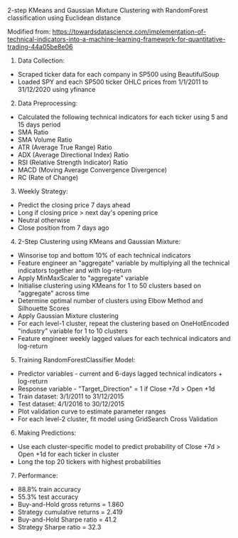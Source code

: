 2-step KMeans and Gaussian Mixture Clustering with RandomForest classification using Euclidean distance

Modified from: https://towardsdatascience.com/implementation-of-technical-indicators-into-a-machine-learning-framework-for-quantitative-trading-44a05be8e06

1. Data Collection:
- Scraped ticker data for each company in SP500 using BeautifulSoup
- Loaded SPY and each SP500 ticker OHLC prices from 1/1/2011 to 31/12/2020 using yfinance 

2. Data Preprocessing:
- Calculated the following technical indicators for each ticker using 5 and 15 days period
- SMA Ratio
- SMA Volume Ratio
- ATR (Average True Range) Ratio
- ADX (Average Directional Index) Ratio
- RSI (Relative Strength Indicator) Ratio
- MACD (Moving Average Convergence Divergence)
- RC (Rate of Change)

3. Weekly Strategy:
- Predict the closing price 7 days ahead
- Long if closing price > next day's opening price
- Neutral otherwise
- Close position from 7 days ago

4. 2-Step Clustering using KMeans and Gaussian Mixture:
- Winsorise top and bottom 10% of each technical indicators
- Feature engineer an "aggregate" variable by multiplying all the technical indicators together and with log-return
- Apply MinMaxScaler to "aggregate" variable
- Initialise clustering using KMeans for 1 to 50 clusters based on "aggregate" across time
- Determine optimal number of clusters using Elbow Method and Silhouette Scores
- Apply Gaussian Mixture clustering
- For each level-1 cluster, repeat the clustering based on OneHotEncoded "industry" variable for 1 to 10 clusters
- Feature engineer weekly lagged values for each technical indicators and log-return

5. Training RandomForestClassifier Model:
- Predictor variables - current and 6-days lagged technical indicators + log-return
- Response variable - "Target_Direction" = 1 if Close +7d > Open +1d
- Train dataset: 3/1/2011 to 31/12/2015
- Test dataset: 4/1/2016 to 30/12/2015
- Plot validation curve to estimate parameter ranges
- For each level-2 cluster, fit model using GridSearch Cross Validation

6. Making Predictions:
- Use each cluster-specific model to predict probability of Close +7d > Open +1d for each ticker in cluster
- Long the top 20 tickers with highest probabilities

7. Performance:
- 88.8% train accuracy
- 55.3% test accuracy
- Buy-and-Hold gross returns = 1.860
- Strategy cumulative returns = 2.419
- Buy-and-Hold Sharpe ratio = 41.2
- Strategy Sharpe ratio = 32.3